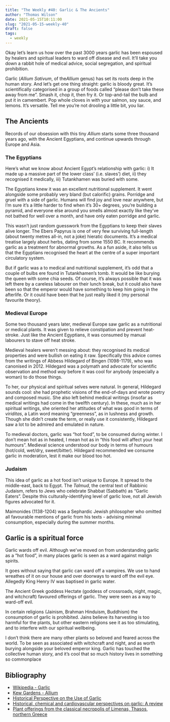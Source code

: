 ```yaml
---
title: "The Weekly #40: Garlic & The Ancients"
author: "Thomas Wilson"
date: 2021-05-15T10:11:00
slug: "2021-05-15-weekly-40"
draft: false
tags:
  - weekly
---
```


Okay let’s learn us how over the past 3000 years garlic has been espoused by healers and spiritual leaders to ward off disease and evil. It’ll take you down a rabbit hole of medical advice, social segregation, and spiritual prohibition.

Garlic (_Allium Sativum_, of the*Allium* genus) has set its roots deep in the human story. And let’s get one thing straight: garlic is bloody great. It’s scientifically categorised in a group of foods called “please don’t take these away from me”. Smash it, chop it, then fry it. Or top-and-tail the bulb and put it in camembert. Pop whole cloves in with your salmon, soy sauce, and lemons. It’s versatile. Tell me you’re not drooling a little bit, you liar.

## The Ancients

Records of our obsession with this tiny _Allium_ starts some three thousand years ago, with the Ancient Egyptians, and continue upwards through Europe and Asia.

### The Egyptians

Here’s what we know about Ancient Egypt’s relationship with garlic: i) It made up a massive part of the lower class’ (i.e. slaves’) diet, ii) they recognised it medically, iii) Tutankhamen was buried with some.

The Egyptians knew it was an excellent nutritional supplement. It went alongside some probably very bland (but calorific) grains. Porridge and gruel with a side of garlic. Humans will find joy and love near anywhere, but I’m sure it’s a little harder to find when it’s 30+ degrees, you’re building a pyramid, and everyone else around you smells almost exactly like they’ve not bathed for well over a month, and have only eaten porridge and garlic.

This wasn’t just random guesswork from the Egyptians to keep their slaves alive longer. The Ebers Papyrus is one of very few surviving full-length (about twenty metres all-in, not a joke) hieratic documents. It’s a medical treatise largely about herbs, dating from some 1550 BC. It recommends garlic as a treatment for abnormal growths. As a fun aside, it also tells us that the Egyptians recognised the heart at the centre of a super important circulatory system.

But if garlic was a to medical and nutritional supplement, it’s odd that a couple of bulbs ere found in Tutankhamen’s tomb. It would be like burying the queen with some chia seeds. Of course, it’s always possible that it was left there by a careless labourer on their lunch break, but it could also have been so that the emperor would have something to keep him going in the afterlife. Or it could have been that he just really liked it (my personal favourite theory).

### Medieval Europe

Some two thousand years later, medieval Europe saw garlic as a nutritional or medical plants. It was given to relieve constipation and prevent heat-stroke. Just like the Ancient Egyptians, it was consumed by manual labourers to stave off heat stroke.

Medieval healers weren’t messing about: they recognised its medical properties and were bullish on eating it raw. Specifically this advice comes from the writings of Abbess Hildegard of Bingen (1098-1179), who was canonised in 2012. Hildegard was a polymath and advocate for scientific observation and method _way_ before it was cool for anybody (especially a woman) to do those things.

To her, our physical and spiritual selves were natural. In general, Hildegard sounds cool: she had prophetic visions of the end-of-days and wrote poetry and composed music. She also left behind medical writings (insofar as medical writings had come in the twelfth century). In these, much as in her spiritual writings, she oriented her attitudes of what was good in terms of _viriditas_, a Latin word meaning “greenness”, as in lushness and growth. Though she didn’t create the term, or really use it consistently, Hildegard saw a lot to be admired and emulated in nature.

To medieval doctors, garlic was “hot food”, to be consumed during winter. I don’t mean hot as in heated, I mean hot as in “this food will affect your heat humours”. Medieval science understood our body in terms of humours (hot/cold, wet/dry, sweet/bitter). Hildegard recommended we consume garlic in moderation, lest it make our blood too hot.

### Judaism

This idea of garlic as a hot food isn’t unique to Europe. It spread to the middle-east, back to Egypt. The _Talmud_, the central text of Rabbinic Judaism, refers to Jews who celebrate Shabbat (Sabbath) as “Garlic Eaters”. Despite this culturally-identifying level of garlic love, not all Jewish figures advocated for it.

Maimonides (1138-1204) was a Sephardic Jewish philosopher who omitted all favourable mentions of garlic from his texts - advising minimal consumption, especially during the summer months.

## Garlic is a spiritual force

Garlic wards off evil. Although we’ve moved on from understanding garlic as a “hot food”, in many places garlic is seen as a ward against malign spirits.

It goes without saying that garlic can ward off a vampires. We use to hand wreathes of it on our house and over doorways to ward off the evil eye. Allegedly King Henry IV was baptised in garlic water.

The Ancient Greek goddess Hectate (goddess of crossroads, night, magic, and witchcraft) favoured offerings of garlic. They were seen as a way to ward-off evil.

In certain religions (Jainism, Brahman Hinduism, Buddhism) the consumption of garlic is prohibited. Jains believe its harvesting is too harmful for the plants, but other eastern religions see it as too stimulating, and to interfere with our spiritual wellbeing.

I don’t think there are many other plants so beloved and feared across the world. To be seen as associated with witchcraft and night, and as worth burying alongside your beloved emperor king. Garlic has touched the collective human story, and it’s cool that so much history lives in something so commonplace

## Bibliography

- [Wikipedia - Garlic](https://en.wikipedia.org/wiki/Garlic)
- [Kew Gardens - Allium](http://powo.science.kew.org/taxon/urn:lsid:ipni.org:names:528796-1)
- [Historical Perspective on the Use of Garlic](https://academic.oup.com/jn/article/131/3/951S/4687053?maxto..)
- [Historical, chemical and cardiovascular perspectives on garlic: A review](https://www.phcogrev.com/article/2007/1/1-7)
- [Plant offerings from the classical necropolis of Limenas, Thasos, northern Greece](https://www.academia.edu/download/45254705/Plant_offerings_from_the_classical_necropolis_of_Thasos.pdf)
